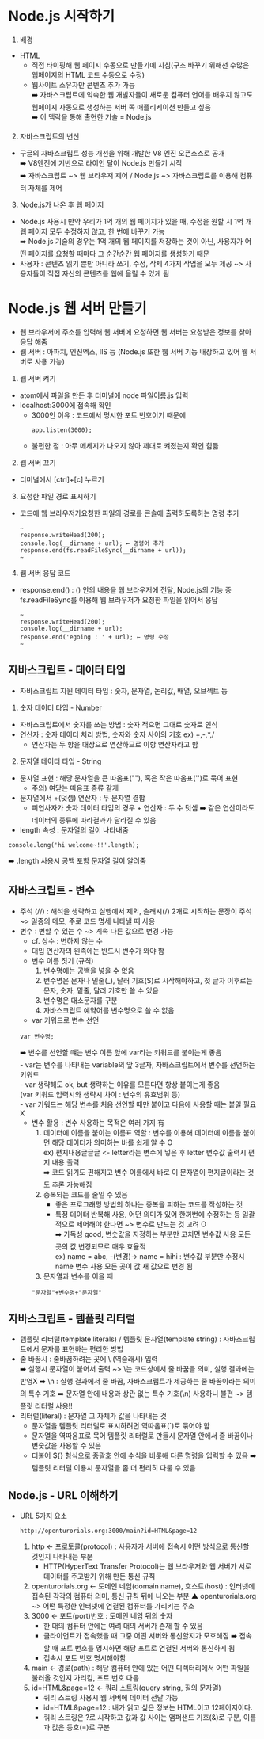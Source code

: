 # Node.js 시작하기
1. 배경
- HTML
  - 직접 타이핑해 웹 페이지 수동으로 만들기에 지침(구조 바꾸기 위해선 수많은 웹페이지의 HTML 코드 수동으로 수정)
  - 웹사이트 소유자만 콘텐츠 추가 가능   
➡️ 자바스크립트에 익숙한 웹 개발자들이 새로운 컴퓨터 언어를 배우지 않고도 웹페이지 자동으로 생성하는 서버 쪽 애플리케이션 만들고 싶음   
➡️ 이 맥락을 통해 출현한 기술 = Node.js   

    
2. 자바스크립트의 변신
- 구글의 자바스크립트 성능 개선을 위해 개발한 V8 엔진 오픈소스로 공개    
➡️ V8엔진에 기반으로 라이언 달이 Node.js 만들기 시작   
➡️ 자바스크립트 ~> 웹 브라우저 제어 / Node.js ~> 자바스크립트를 이용해 컴퓨터 자체를 제어   

3. Node.js가 나온 후 웹 페이지
- Node.js 사용시 만약 우리가 1억 개의 웹 페이지가 있을 때, 수정을 원할 시 1억 개 웹 페이지 모두 수정하지 않고, 한 번에 바꾸기 가능   
➡️ Node.js 기술의 경우는 1억 개의 웹 페이지를 저장하는 것이 아닌, 사용자가 어떤 페이지를 요청할 때마다 그 순간순간 웹 페이지를 생성하기 때문
- 사용자 : 콘텐츠 읽기 뿐만 아니라 쓰기, 수정, 삭제 4가지 작업을 모두 제공 ~> 사용자들이 직접 자신의 콘텐츠를 웹에 올릴 수 있게 됨


# Node.js 웹 서버 만들기
- 웹 브라우저에 주소를 입력해 웹 서버에 요청하면 웹 서버는 요청받은 정보를 찾아 응답 해줌
- 웹 서버 : 아파치, 엔진엑스, IIS 등 (Node.js 또한 웹 서버 기능 내장하고 있어 웹 서버로 사용 가능)

1. 웹 서버 켜기
- atom에서 파일을 만든 후 터미널에 node 파일이름.js 입력
- localhost:3000에 접속해 확인
  - 3000인 이유 : 코드에서 명시한 포트 번호이기 때문에
    ```
    app.listen(3000);
    ```
  - 불편한 점 : 아무 메세지가 나오지 않아 제대로 켜졌는지 확인 힘듦

2. 웹 서버 끄기
- 터미널에서 [ctrl]+[c] 누르기

3. 요청한 파일 경로 표시하기
- 코드에 웹 브라우저가요청한 파일의 경로를 콘솔에 출력하도록하는 명령 추가
  ```
  ~
  response.writeHead(200);
  console.log(__dirname + url); ← 명령어 추가
  response.end(fs.readFileSync(__dirname + url));
  ~
  ```
4. 웹 서버 응답 코드
- response.end() : () 안의 내용을 웹 브라우저에 전달, Node.js의 기능 중 fs.readFileSync를 이용해 웹 브라우저가 요청한 파일을 읽어서 응답
  ```
  ~
  response.writeHead(200);
  console.log(__dirname + url);
  response.end('egoing : ' + url); ← 명령 수정
  ~
  ```

## 자바스크립트 - 데이터 타입
- 자바스크립트 지원 데이터 타입 : 숫자, 문자열, 논리값, 배열, 오브젝트 등
1. 숫자 데이터 타입 - Number
- 자바스크립트에서 숫자를 쓰는 방법 : 숫자 적으면 그대로 숫자로 인식
- 연산자 : 숫자 데이터 처리 방법, 숫자와 숫자 사이의 기호 ex) +,-,*,/
  - 연산자는 두 항을 대상으로 연산하므로 이항 연산자라고 함
2. 문자열 데이터 타입 - String
- 문자열 표현 : 해당 문자열을 큰 따옴표(""), 혹은 작은 따옴표('')로 묶어 표현
  - 주의) 여닫는 따옴표 종류 같게
- 문자열에서 +(덧셈) 연산자 : 두 문자열 결합
  - 피연사자가 숫자 데이터 타입의 경우 + 연산자 : 두 수 덧셈
  ➡️ 같은 연산이라도 데이터의 종류에 따라결과가 달라질 수 있음
- length 속성 : 문자열의 길이 나타내줌
```
console.long('hi welcome~!!'.length);
```   
➡️ .length 사용시 공백 포함 문자열 길이 알려줌

## 자바스크립트 - 변수
- 주석 (//) : 해석을 생략하고 실행에서 제외, 슬래시(/) 2개로 시작하는 문장이 주석 ~> 일종의 메모, 주로 코드 명세 나타낼 때 사용
- 변수 : 변할 수 있는 수 ~> 계속 다른 값으로 변경 가능   
  - cf. 상수 : 변하지 않는 수     
  - 대입 연산자의 왼족에는 반드시 변수가 와야 함
  - 변수 이름 짓기 (규칙)
    1. 변수명에는 공백을 넣을 수 없음
    2. 변수명은 문자나 밑줄(_), 달러 기호($)로 시작해야하고, 첫 글자 이후로는 문자, 숫자, 밑줄, 달러 기호만 쓸 수 있음
    3. 변수명은 대소문자를 구분
    4. 자바스크립트 예약어를 변수명으로 쓸 수 없음
  - var 키워드로 변수 선언   
  ```
  var 변수명;
  ```
  ➡️ 변수를 선언할 떄는 변수 이름 앞에 var라는 키워드를 붙이는게 좋음   
      - var는 변수를 나타내는 variable의 앞 3글자, 자바스크립트에서 변수를 선언하는 키워드   
      - var 생략해도 ok, but 생략하는 이유를 모른다면 항상 붙이는게 좋음       
        (var 키워드 입력시와 생략시 차이 : 변수의 유효범위 등)   
      - var 키워드는 해당 변수를 처음 선언할 때만 붙이고 다음에 사용할 때는 붙일 필요 X       
  - 변수 활용 : 변수 사용하는 목적은 여러 가지 有
    1. 데이터에 이름을 붙이는 이름표 역할 : 변수를 이용해 데이터에 이름을 붙이면 해당 데이터가 의미하는 바를 쉽게 알 수 O   
    ex) 편지내용글글글 <- letter라는 변수에 넣은 후 letter 변수값 출력시 편지 내용 출력   
    ➡️ 코드 읽기도 편해지고 변수 이름에서 바로 이 문자열이 편지글이라는 것도 추론 가능해짐
    2. 중복되는 코드를 줄일 수 있음
       - 좋은 프로그래밍 방법의 하나는 중복을 피하는 코드를 작성하는 것
       - 특정 데이터 반복해 사용, 어떤 의미가 있어 한꺼번에 수정하는 등 일괄적으로 제어해야 한다면 ~> 변수로 만드는 것 고려 O   
         ➡️ 가독성 good, 변숫값을 지정하는 부분만 고치면 변수값 사용 모든 곳의 값 변경되므로 매우 효율적   
         ex) name = abc, -(변경)-> name = hihi : 변수값 부분만 수정시 name 변수 사용 모든 곳이 값 새 값으로 변경 됨
    3. 문자열과 변수를 이을 때
    ```
    "문자열"+변수명+"문자열"
    ```

## 자바스크립트 - 템플릿 리터럴
- 템플릿 리터럴(template literals) / 템플릿 문자열(template string) : 자바스크립트에서 문자를 표현하는 편리한 방법
- 줄 바꿈시 : 줄바꿈하려는 곳에 \ (역슬래시) 입력   
  ➡️ 실행시 문자열이 붙어서 출력 ~> \는 코드상에서 줄 바꿈을 의미, 실행 결과에는 반영X
  ➡️ \n : 실행 결과에서 줄 바꿈, 자바스크립트가 제공하는 줄 바꿈이라는 의미의 특수 기호
  ➡️ 문자열 안에 내용과 상관 없는 특수 기호(\n) 사용하니 불편 ~> 템플릿 리터럴 사용!!
- 리터럴(literal) : 문자열 그 자체가 값을 나타내는 것
  - 문자열을 템플릿 리터럴로 표시하려면 역따옴표(`)로 묶어야 함
  - 문자열을 역따옴표로 묵어 템플릿 리터럴로 만들시 문자열 안에서 줄 바꿈이나 변숫값을 사용할 수 있음
  - 더불어 ${} 형식으로 중괄호 안에 수식을 비롯해 다른 명령을 입력할 수 있음
    ➡️ 템플릿 리터럴 이용시 문자열을 좀 더 편리히 다룰 수 있음

## Node.js - URL 이해하기
- URL 5가지 요소 
  ```
  http://openturorials.org:3000/main?id=HTML&page=12
  ```
  1. http ← 프로토콜(protocol) : 사용자가 서버에 접속시 어떤 방식으로 통신할 것인지 나타내는 부분
     - HTTP(HyperText Transfer Protocol)는 웹 브라우저와 웹 서버가 서로 데이터를 주고받기 위해 만든 통신 규칙
  2. openturorials.org ← 도메인 네임(domain name), 호스트(host) : 인터넷에 접속된 각각의 컴퓨터 의미, 통신 규칙 뒤에 나오는 부분
     ▲ openturorials.org ~> 어떤 특정한 인터넷에 연결된 컴퓨터를 가리키는 주소
  3. 3000 ← 포트(port)번호 : 도메인 네임 뒤의 숫자
     - 한 대의 컴퓨터 안에는 여려 대의 서버가 존재 할 수 있음
     - 클라이언트가 접속했을 때 그중 어떤 서버와 통신할지가 모호해짐
       ➡️ 접속할 때 포트 번호를 명시하면 해당 포트로 연결된 서버와 통신하게 됨
     - 접속시 포트 번호 명시해야함
  4. main ← 경로(path) : 해당 컴퓨터 안에 있는 어떤 디렉터리에서 어떤 파일을 불러올 것인지 가리킴, 포트 번호 다음
  5. id=HTML&page=12 ← 쿼리 스트링(query string, 질의 문자열)
     - 쿼리 스트링 사용시 웹 서버에 데이터 전달 가능
     - id=HTML&page=12 : 내가 읽고 싶은 정보는 HTML이고 12페이지이다.
     - 쿼리 스트링은 ?로 시작하고 값과 값 사이는 앰퍼샌드 기호(&)로 구분, 이름과 값은 등호(=)로 구분
        

